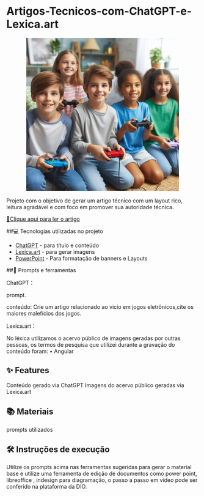 # Artigos-Tecnicos-com-ChatGPT-e-Lexica.art

<p align="center">
  <img 
    src="https://raw.githubusercontent.com/SinesioDev/Artigos-T-cnicos-com-ChatGPT-e-Lexica.art/main/Capa.jfif"
    width="400"  
  />
</p>

Projeto com o objetivo de gerar um artigo técnico com um layout rico, leitura agradável e com foco em promover sua autoridade técnica.

<a href="https://github.com/SinesioDev/Artigos-T-cnicos-com-ChatGPT-e-Lexica.art/blob/main/Artigo_Malef%C3%ADcios%20dos%20Jogos%20Eletronicos" title="View PDF now">
📕Clique aqui para ler o artigo</a>

##💻 Tecnologias utilizadas no projeto

- [ChatGPT](https://chat.openai.com/) - para título e conteúdo
- [Lexica.art](https://lexica.art/) - para gerar imagens
- [PowerPoint](https://www.microsoft.com/en/microsoft-365/powerpoint) - Para formatação de banners e Layouts

##📄 Prompts e ferramentas

ChatGPT：

prompt.

conteúdo: Crie um artigo relacionado ao vicio em jogos eletrônicos,cite os maiores malefícios dos jogos. 

Lexica.art：

No léxica utilizamos o acervo público de imagens geradas por outras pessoas, os termos de pesquisa que utilizei durante a gravação do conteúdo foram:
• Angular

## ✨ Features
Conteúdo gerado via ChatGPT
Imagens do acervo público geradas via Lexica.art

## 📚 Materiais
prompts utilizados

## 🛠️ Instruções de execução
Utilize os prompts acima nas ferramentas sugeridas para gerar o material base e utilize uma ferramenta de edição de documentos como power point, libreoffice , indesign para diagramação, o passo a passo em vídeo pode ser conferido na plataforma da DIO.
